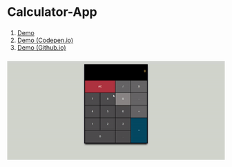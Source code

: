 # Calculator-App
 ### 
 1. [Demo](https://fuadsuleymanli.com/Demos/calculator-app/) 
 2. [Demo (Codepen.io)](https://codepen.io/sooleymanli/pen/YzNjVRw)
 3. [Demo (Github.io)](https://sooleymanli.github.io/Calculator-App/)

###
![ScreenShot](/screenshot.gif)
